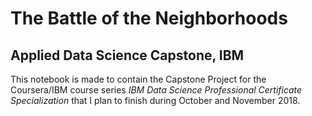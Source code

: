 # The Battle of the Neighborhoods
## Applied Data Science Capstone, IBM

This notebook is made to contain the Capstone Project for the Coursera/IBM course series
*IBM Data Science Professional Certificate Specialization* that I plan to finish during
October and November 2018.
